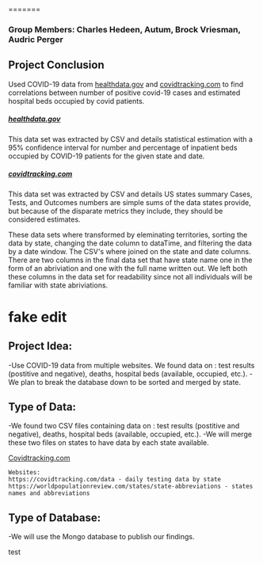 
=======
### Group Members: Charles Hedeen, Autum, Brock Vriesman, Audric Perger

## Project Conclusion

Used COVID-19 data from [healthdata.gov](https://healthdata.gov/dataset/covid-19-estimated-patient-impact-and-hospital-capacity-state/resource/1051acef-72b2-4fbc#{view-grid:{columnsWidth:[{column:!state,width:206},{column:!collection_date,width:243},{column:!Inpatient++Beds++Occupied++Estimated,width:368) and [covidtracking.com](https://covidtracking.com/data) to find correlations between number of positive covid-19 cases and estimated hospital beds occupied by covid patients.

##### [healthdata.gov](https://healthdata.gov/dataset/covid-19-estimated-patient-impact-and-hospital-capacity-state/resource/1051acef-72b2-4fbc#{view-grid:{columnsWidth:[{column:!state,width:206},{column:!collection_date,width:243},{column:!Inpatient++Beds++Occupied++Estimated,width:368)
This data set was extracted by CSV and details statistical estimation with a 95% confidence interval for number and percentage of inpatient beds occupied by COVID-19 patients for the given state and date.


##### [covidtracking.com](https://covidtracking.com/data)
This data set was extracted by CSV and details US states summary Cases, Tests, and Outcomes numbers are simple sums of the data states provide, but because of the disparate metrics they include, they should be considered estimates.

These data sets where transformed by eleminating territories, sorting the data by state, changing the date column to dataTime, and filtering the data by a date window. The CSV's where joined on the state and date columns. There are two columns in the final data set that have state name one in the form of an abriviation and one with the full name written out. We left both these columns in the data set for readability since not all individuals will be familiar with state abriviations.








fake edit
=======
## Project Idea:
-Use COVID-19 data from multiple websites. We found data on : test results (postitive and negative), deaths, hospital beds (available, occupied, etc.).
-We plan to break the database down to be sorted and merged by state.


## Type of Data:
 -We found two CSV files containing data on : test results (postitive and negative), deaths, hospital beds (available, occupied, etc.).
 -We will merge these two files on states to have data by each state available.


[Covidtracking.com](https://covidtracking.com/data)


    Websites:
    https://covidtracking.com/data - daily testing data by state
    https://worldpopulationreview.com/states/state-abbreviations - states names and abbreviations


## Type of Database:
-We will use the Mongo database to publish our findings.

test
